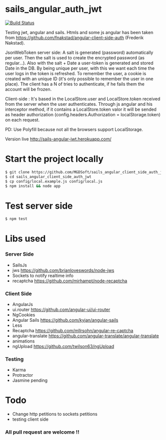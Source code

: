 sails_angular_auth_jwt
==================================

[![Build Status](https://secure.travis-ci.org/MGDSoft/sails_angular_auth_jsonwebtoken.png)](http://travis-ci.org/MGDSoft/lolreferrals)

Testing jwt, angular and sails. Htmls and some js angular has been taken from https://github.com/fnakstad/angular-client-side-auth (Frederik Nakstad).

JsonWebToken server side: A salt is generated (password) automatically per user. Then the salt is used to create the encrypted password (as regular...). Also with the salt + Date a user-token is generated and stored Date in the DB. By being unique per user, with this we want each time the user logs in the token is refreshed.
To remember the user, a cookie is created with an unique ID (it's only possible to remember the user in one place). The client has a N of tries to authenticate, if he fails them the account will be frozen.

Client-side : It's based in the LocalStore.user and LocalStore.token received from the server when the user authenticates.
Through js angular and his interceptor method, if it contains a LocalStore.token valor it will be sended as header authorization (config.headers.Authorization = localStorage.token) on each request.

PD: Use Polyfill because not all the browsers support LocalStorage.

Version live http://sails-angular-jwt.herokuapp.com/

# Start the project locally

```bash
$ git clone https://github.com/MGDSoft/sails_angular_client_side_auth_jwt.git
$ cd sails_angular_client_side_auth_jwt
$ cp config/local.example.js config/local.js
$ npm install && node app
```

# Test server side

```bash
$ npm test
```

# Libs used

### Server Side

- SailsJs
- jws https://github.com/brianloveswords/node-jws
- Sockets to notify realtime info
- recaptcha https://github.com/mirhampt/node-recaptcha

### Client Side

- AngularJs
- ui.router https://github.com/angular-ui/ui-router
- NgCookies
- Angular Sails https://github.com/kyjan/angular-sails
- Less
- Recaptcha https://github.com/mllrsohn/angular-re-captcha
- angular-translate https://github.com/angular-translate/angular-translate
- animations
- ngUpload https://github.com/twilson63/ngUpload

### Testing

- Karma
- Protractor
- Jasmine pending

# Todo

- Change http petitions to sockets petitions
- testing client side


### All pull request are welcome !!